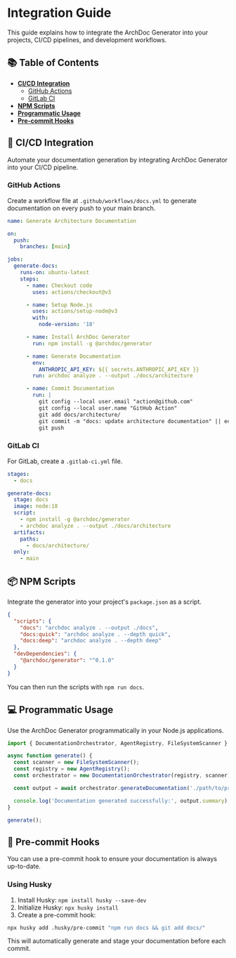 # Integration Guide

This guide explains how to integrate the ArchDoc Generator into your projects, CI/CD pipelines, and development workflows.

## 📚 Table of Contents

- [**CI/CD Integration**](#-cicd-integration)
  - [GitHub Actions](#github-actions)
  - [GitLab CI](#gitlab-ci)
- [**NPM Scripts**](#-npm-scripts)
- [**Programmatic Usage**](#-programmatic-usage)
- [**Pre-commit Hooks**](#-pre-commit-hooks)

## 🔄 CI/CD Integration

Automate your documentation generation by integrating ArchDoc Generator into your CI/CD pipeline.

### GitHub Actions

Create a workflow file at `.github/workflows/docs.yml` to generate documentation on every push to your main branch.

```yaml
name: Generate Architecture Documentation

on:
  push:
    branches: [main]

jobs:
  generate-docs:
    runs-on: ubuntu-latest
    steps:
      - name: Checkout code
        uses: actions/checkout@v3

      - name: Setup Node.js
        uses: actions/setup-node@v3
        with:
          node-version: '18'

      - name: Install ArchDoc Generator
        run: npm install -g @archdoc/generator

      - name: Generate Documentation
        env:
          ANTHROPIC_API_KEY: ${{ secrets.ANTHROPIC_API_KEY }}
        run: archdoc analyze . --output ./docs/architecture

      - name: Commit Documentation
        run: |
          git config --local user.email "action@github.com"
          git config --local user.name "GitHub Action"
          git add docs/architecture/
          git commit -m "docs: update architecture documentation" || echo "No changes to commit"
          git push
```

### GitLab CI

For GitLab, create a `.gitlab-ci.yml` file.

```yaml
stages:
  - docs

generate-docs:
  stage: docs
  image: node:18
  script:
    - npm install -g @archdoc/generator
    - archdoc analyze . --output ./docs/architecture
  artifacts:
    paths:
      - docs/architecture/
  only:
    - main
```

## 📦 NPM Scripts

Integrate the generator into your project's `package.json` as a script.

```json
{
  "scripts": {
    "docs": "archdoc analyze . --output ./docs",
    "docs:quick": "archdoc analyze . --depth quick",
    "docs:deep": "archdoc analyze . --depth deep"
  },
  "devDependencies": {
    "@archdoc/generator": "^0.1.0"
  }
}
```

You can then run the scripts with `npm run docs`.

## 💻 Programmatic Usage

Use the ArchDoc Generator programmatically in your Node.js applications.

```typescript
import { DocumentationOrchestrator, AgentRegistry, FileSystemScanner } from '@archdoc/generator';

async function generate() {
  const scanner = new FileSystemScanner();
  const registry = new AgentRegistry();
  const orchestrator = new DocumentationOrchestrator(registry, scanner);

  const output = await orchestrator.generateDocumentation('./path/to/project');

  console.log('Documentation generated successfully:', output.summary);
}

generate();
```

## 🎣 Pre-commit Hooks

You can use a pre-commit hook to ensure your documentation is always up-to-date.

### Using Husky

1. Install Husky: `npm install husky --save-dev`
2. Initialize Husky: `npx husky install`
3. Create a pre-commit hook:

```bash
npx husky add .husky/pre-commit "npm run docs && git add docs/"
```

This will automatically generate and stage your documentation before each commit.
